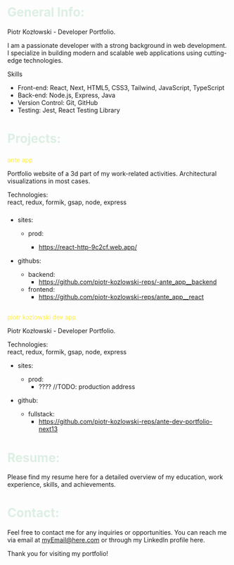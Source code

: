 # <span style="color:#DDEFE4">General Info:</span>

Piotr Kozłowski - Developer Portfolio.

I am a passionate developer with a strong background in web development. I specialize in building modern and scalable web applications using cutting-edge technologies.

Skills

- Front-end: React, Next, HTML5, CSS3, Tailwind, JavaScript, TypeScript
- Back-end: Node.js, Express, Java
- Version Control: Git, GitHub
- Testing: Jest, React Testing Library
<!-- - Deployment & CI/CD: Docker, Jenkins, Heroku, AWS, Azure -->

##

# <span style="color:#DDEFE4">Projects:</span>

###

<span style="color:#fceb41">ante app</span>

Portfolio website of a 3d part of my work-related activities. Architectural visualizations in most cases.

Technologies:<br>
react, redux, formik, gsap, node, express

###

- sites:

  - prod:

    - https://react-http-9c2cf.web.app/

- githubs:

  - backend:
    - https://github.com/piotr-kozlowski-reps/-ante_app__backend
  - frontend:
    - https://github.com/piotr-kozlowski-reps/ante_app__react

  ##

  ##

<span style="color:#fceb41">piotr kozlowski dev app</span>

Piotr Kozłowski - Developer Portfolio.

Technologies:<br>
react, redux, formik, gsap, node, express

- sites:

  - prod:
    - ???? //TODO: production address

- github:

  - fullstack:
    - https://github.com/piotr-kozlowski-reps/ante-dev-portfolio-next13

# <span style="color:#DDEFE4">Resume:</span>

Please find my resume here for a detailed overview of my education, work experience, skills, and achievements.

# <span style="color:#DDEFE4">Contact:</span>

Feel free to contact me for any inquiries or opportunities. You can reach me via email at myEmail@here.com or through my LinkedIn profile here.

Thank you for visiting my portfolio!
